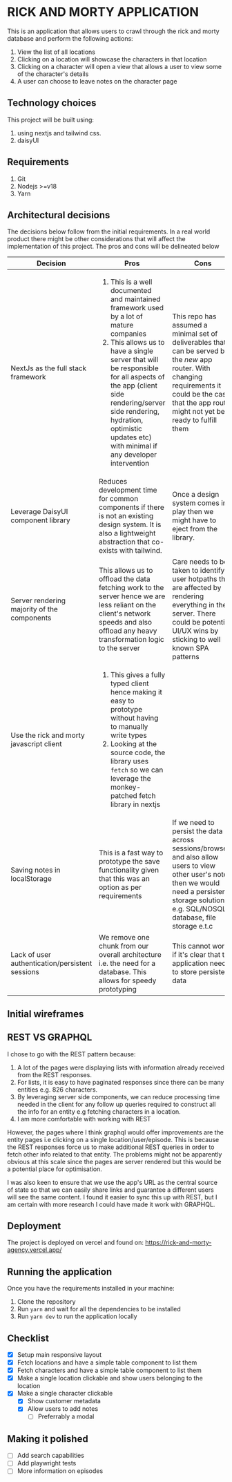 # RICK AND MORTY APPLICATION

This is an application that allows users to crawl through the rick and morty database and perform the following actions:

1. View the list of all locations
2. Clicking on a location will showcase the characters in that location
3. Clicking on a character will open a view that allows a user to view some of the character's details
4. A user can choose to leave notes on the character page

## Technology choices

This project will be built using:

1. using nextjs and tailwind css.
2. daisyUI

## Requirements

1. Git
2. Nodejs >=v18
3. Yarn

## Architectural decisions

The decisions below follow from the initial requirements. In a real world product there might be other considerations that will affect the implementation of this project. The pros and cons will be delineated below

| Decision                                        | Pros                                                                                                                                                                                                                                                                                                                                     | Cons                                                                                                                                                                                                       | Other notes                                                                   |
| ----------------------------------------------- | ---------------------------------------------------------------------------------------------------------------------------------------------------------------------------------------------------------------------------------------------------------------------------------------------------------------------------------------- | ---------------------------------------------------------------------------------------------------------------------------------------------------------------------------------------------------------- | ----------------------------------------------------------------------------- |
| NextJs as the full stack framework              | <ol> <li>This is a well documented and maintained framework used by a lot of mature companies</li> <li>This allows us to have a single server that will be responsible for all aspects of the app (client side rendering/server side rendering, hydration, optimistic updates etc) with minimal if any developer intervention</li> </ol> | This repo has assumed a minimal set of deliverables that can be served by the _new_ app router. With changing requirements it could be the case that the app router might not yet be ready to fulfill them | The developer chose to test the new app router functionality on this project. |
| Leverage DaisyUI component library              | Reduces development time for common components if there is not an existing design system. It is also a lightweight abstraction that co-exists with tailwind.                                                                                                                                                                             | Once a design system comes in play then we might have to eject from the library.                                                                                                                           |                                                                               |
| Server rendering majority of the components     | This allows us to offload the data fetching work to the server hence we are less reliant on the client's network speeds and also offload any heavy transformation logic to the server                                                                                                                                                    | Care needs to be taken to identify user hotpaths that are affected by rendering everything in the server. There could be potential UI/UX wins by sticking to well known SPA patterns                       |                                                                               |
| Use the rick and morty javascript client        | <ol> <li>This gives a fully typed client hence making it easy to prototype without having to manually write types</li> <li>Looking at the source code, the library uses `fetch` so we can leverage the monkey-patched fetch library in nextjs</li> </ol>                                                                                 |                                                                                                                                                                                                            |                                                                               |
| Saving notes in localStorage                    | This is a fast way to prototype the save functionality given that this was an option as per requirements                                                                                                                                                                                                                                 | If we need to persist the data across sessions/browsers and also allow users to view other user's notes, then we would need a persistent storage solution e.g. SQL/NOSQL database, file storage e.t.c      |                                                                               |
| Lack of user authentication/persistent sessions | We remove one chunk from our overall architecture i.e. the need for a database. This allows for speedy prototyping                                                                                                                                                                                                                       | This cannot work if it's clear that the application needs to store persistent data                                                                                                                         |                                                                               |

## Initial wireframes

<!-- TODO: attach link to wireframes -->

## REST VS GRAPHQL

I chose to go with the REST pattern because:

1. A lot of the pages were displaying lists with information already received from the REST responses.
2. For lists, it is easy to have paginated responses since there can be many entities e.g. 826 characters.
3. By leveraging server side components, we can reduce processing time needed in the client for any follow up queries required to construct all the info for an entity e.g fetching characters in a location.
4. I am more comfortable with working with REST

However, the pages where I think graphql would offer improvements are the entity pages i.e clicking on a single location/user/episode. This is because the REST responses force us to make additional REST queries in order to fetch other info related to that entity. The problems might not be apparently obvious at this scale since the pages are server rendered but this would be a potential place for optimisation.

I was also keen to ensure that we use the app's URL as the central source of state so that we can easily share links and guarantee a different users will see the same content. I found it easier to sync this up with REST, but I am certain with more research I could have made it work with GRAPHQL.

## Deployment

The project is deployed on vercel and found on: https://rick-and-morty-agency.vercel.app/

## Running the application

Once you have the requirements installed in your machine:

1. Clone the repository
2. Run `yarn` and wait for all the dependencies to be installed
3. Run `yarn dev` to run the application locally

## Checklist

- [x] Setup main responsive layout
- [x] Fetch locations and have a simple table component to list them
- [x] Fetch characters and have a simple table component to list them
- [x] Make a single location clickable and show users belonging to the location
- [x] Make a single character clickable
  - [x] Show customer metadata
  - [x] Allow users to add notes
    - [ ] Preferrably a modal

## Making it polished

- [ ] Add search capabilities
- [ ] Add playwright tests
- [ ] More information on episodes
